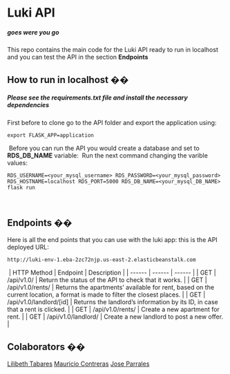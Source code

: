 # Luki API
##### _goes were you go_
This repo contains the main code for the Luki API ready to run in localhost and you can test the API in the section **Endpoints**
​
## How to run in localhost ��
##### Please see the **requirements.txt** file and install the necessary dependencies
First before to clone go to the API folder and export the application using:
```
export FLASK_APP=application
```
​
Before you can run the API you would create a database and set to **RDS_DB_NAME** variable:
​
Run the next command changing the varible values:
```
RDS_USERNAME=<your_mysql_username> RDS_PASSWORD=<your_mysql_password> RDS_HOSTNAME=localhost RDS_PORT=5000 RDS_DB_NAME=<your_mysql_DB_NAME> flask run
```
​
## Endpoints ��
Here is all the end points that you can use with the luki app:
this is the API deployed URL:
```
http://luki-env-1.eba-2zc72njp.us-east-2.elasticbeanstalk.com
```
​
| HTTP Method | Endpoint | Description |
| ------ | ------ | ------ |
| GET | /api/v1.0/ | Return the status of the API to check that it works. |
| GET | /api/v1.0/rents/ | Returns the apartments’ available for rent, based on the current location, a format is made to filter the closest places. |
| GET | /api/v1.0/landlord/[id] | Returns the landlord’s information by its ID, in case that a rent is clicked. |
| GET | /api/v1.0/rents/ | Create a new apartment for rent. |
| GET | /api/v1.0/landlord/ | Create a new landlord to post a new offer. |
​
## Colaborators ��
[Lilibeth Tabares](https://github.com/LiliTa1762)
[Mauricio Contreras](https://github.com/mauroxcf)
[Jose Parrales](https://github.com/JParrales)


